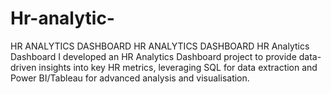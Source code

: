 # Hr-analytic-
 HR ANALYTICS DASHBOARD HR ANALYTICS DASHBOARD HR Analytics Dashboard I developed an HR Analytics Dashboard project to provide data-driven insights into key HR metrics, leveraging SQL for data extraction and Power BI/Tableau for advanced analysis and visualisation.
